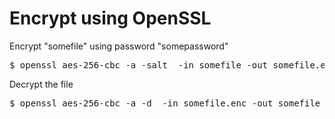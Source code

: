 # Encrypt using OpenSSL

Encrypt "somefile" using password "somepassword"

<pre>
$ openssl aes-256-cbc -a -salt  -in somefile -out somefile.enc -pass pass:somepassword
</pre>

Decrypt the file

<pre>
$ openssl aes-256-cbc -a -d  -in somefile.enc -out somefile -pass pass:somepassword
</pre>

